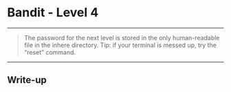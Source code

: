 # Bandit - Level 4
------------
>The password for the next level is stored in the only human-readable file in the inhere directory. Tip: if your terminal is messed up, try the “reset” command.
------------

## Write-up
